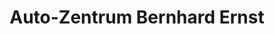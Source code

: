 ---
title: "Auto-Zentrum Bernhard Ernst"
url: /witten/auto-zentrum-bernhard-ernst/
shop: Autohaus
---